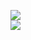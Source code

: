 [![](https://img.shields.io/badge/Made%20With-Github%20Spray-lightgrey.svg?style=for-the-badge&logo=github)](https://github.com/Annihil/github-spray#30672)  
[![](https://i.imgur.com/2DrTn0Z.gif)](https://github.com/Annihil/github-spray)